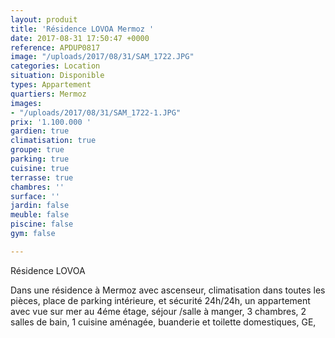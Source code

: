 ```yaml
---
layout: produit
title: 'Résidence LOVOA Mermoz '
date: 2017-08-31 17:50:47 +0000
reference: APDUP0817
image: "/uploads/2017/08/31/SAM_1722.JPG"
categories: Location
situation: Disponible
types: Appartement
quartiers: Mermoz
images:
- "/uploads/2017/08/31/SAM_1722-1.JPG"
prix: '1.100.000 '
gardien: true
climatisation: true
groupe: true
parking: true
cuisine: true
terrasse: true
chambres: ''
surface: ''
jardin: false
meuble: false
piscine: false
gym: false

---
```

Résidence LOVOA

Dans une résidence à Mermoz avec ascenseur, climatisation dans toutes les pièces, place de parking intérieure, et sécurité 24h/24h, un appartement avec vue sur mer au 4éme étage, séjour /salle à manger, 3 chambres, 2 salles de bain, 1 cuisine aménagée, buanderie et toilette domestiques, GE, 